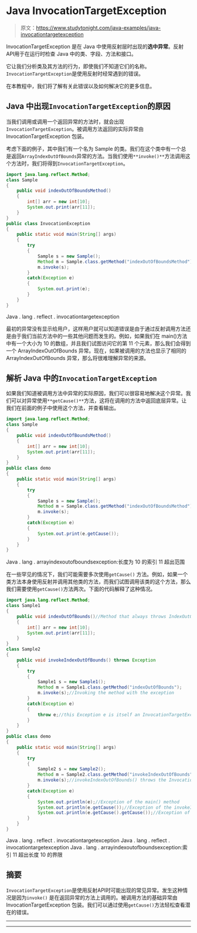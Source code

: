 # Java InvocationTargetException

> 原文：<https://www.studytonight.com/java-examples/java-invocationtargetexception>

InvocationTargetException 是在 Java 中使用反射层时出现的**选中异常**。反射API用于在运行时检查 Java 中的类、字段、方法和接口。

它让我们分析类及其方法的行为，即使我们不知道它们的名称。`InvocationTargetException`是使用反射时经常遇到的错误。

在本教程中，我们将了解有关此错误以及如何解决它的更多信息。

## Java 中出现`InvocationTargetException`的原因

当我们调用或调用一个返回异常的方法时，就会出现`InvocationTargetException`。被调用方法返回的实际异常由 InvocationTargetException 包装。

考虑下面的例子，其中我们有一个名为 Sample 的类。我们在这个类中有一个总是返回`ArrayIndexOutOfBounds`异常的方法。当我们使用`**invoke()**`方法调用这个方法时，我们将得到`InvocationTargetException`。

```java
import java.lang.reflect.Method;
class Sample
{
	public void indexOutOfBoundsMethod()
	{
		int[] arr = new int[10];
		System.out.print(arr[11]);
	}
}
public class InvocationException
{
	public static void main(String[] args) 
	{
		try
		{
			Sample s = new Sample();  
			Method m = Sample.class.getMethod("indexOutOfBoundsMethod");
			m.invoke(s);
		}
		catch(Exception e)
		{
			System.out.print(e);
		}
	}
}
```

Java . lang . reflect . invocationtargetexception

最初的异常没有显示给用户，这样用户就可以知道错误是由于通过反射调用方法还是由于我们当前方法中的一些其他问题而发生的。例如，如果我们在 main()方法中有一个大小为 10 的数组，并且我们试图访问它的第 11 个元素，那么我们会得到一个 ArrayIndexOutOfBounds 异常。现在，如果被调用的方法也显示了相同的 ArrayIndexOutOfBounds 异常，那么将很难理解异常的来源。

## 解析 Java 中的`InvocationTargetException`

如果我们知道被调用方法中异常的实际原因，我们可以很容易地解决这个异常。我们可以对异常使用`**getCause()**`方法，这将在调用的方法中返回底层异常。让我们在前面的例子中使用这个方法，并查看输出。

```java
import java.lang.reflect.Method;
class Sample
{
	public void indexOutOfBoundsMethod()
	{
		int[] arr = new int[10];
		System.out.print(arr[11]);
	}
}
public class demo
{
	public static void main(String[] args) 
	{
		try
		{
			Sample s = new Sample();  
			Method m = Sample.class.getMethod("indexOutOfBoundsMethod");
			m.invoke(s);
		}
		catch(Exception e)
		{
			System.out.print(e.getCause());
		}
	}
}
```

Java . lang . arrayindexoutofboundsexception:长度为 10 的索引 11 超出范围

在一些罕见的情况下，我们可能需要多次使用`getCause()` 方法。例如，如果一个类方法本身使用反射并调用其他类的方法，而我们试图调用该类的这个方法，那么我们需要使用`getCause()`方法两次。下面的代码解释了这种情况。

```java
import java.lang.reflect.Method;
class Sample1
{
	public void indexOutOfBounds()//Method that always throws IndexOutOfBounds
	{
		int[] arr = new int[10];
		System.out.print(arr[11]);
	}
}
class Sample2
{
	public void invokeIndexOutOfBounds() throws Exception
	{
		try
		{
			Sample1 s = new Sample1();  
			Method m = Sample1.class.getMethod("indexOutOfBounds");
			m.invoke(s);//Invoking the method with the exception
		}
		catch(Exception e)
		{
			throw e;//this Exception e is itself an InvocationTargetException
		}
	}
}
public class demo
{
	public static void main(String[] args) 
	{
		try
		{
			Sample2 s = new Sample2();  
			Method m = Sample2.class.getMethod("invokeIndexOutOfBounds");
			m.invoke(s);//invokeIndexOutOfBounds() throws the InvocationTargetException
		}
		catch(Exception e)
		{
			System.out.println(e);//Exception of the main() method
			System.out.println(e.getCause());//Exception of the invokeIndexOutOfBounds() method
			System.out.println(e.getCause().getCause());//Exception of the indexOutOfBounds() method
		}
	}
}
```

Java . lang . reflect . invocationtargetexception
Java . lang . reflect . invocationtargetexception
Java . lang . arrayindexoutofboundsexception:索引 11 超出长度 10 的界限

## 摘要

`InvocationTargetException`是使用反射API时可能出现的常见异常。发生这种情况是因为`invoke()` 是在返回异常的方法上调用的。被调用方法的基础异常由 InvocationTargetException 包装。我们可以通过使用`getCause()`方法轻松查看潜在的错误。

* * *

* * *